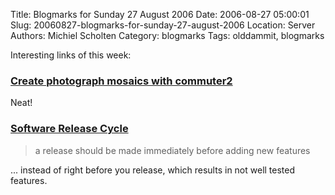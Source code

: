 Title: Blogmarks for Sunday 27 August 2006
Date: 2006-08-27 05:00:01
Slug: 20060827-blogmarks-for-sunday-27-august-2006
Location: Server
Authors: Michiel Scholten
Category: blogmarks
Tags: olddammit, blogmarks

<p>Interesting links of this week:</p>
<h3><a href="http://www.barwap.com/blog/?article=00189">Create photograph mosaics with commuter2</a></h3>
<p>Neat!</p>
<h3><a href="http://thekingant.livejournal.com/52504.html">Software Release Cycle</a></h3>
<blockquote><p class="quote">a release should be made immediately before adding new features</p></blockquote>

<p>... instead of right before you release, which results in not well tested features.</p>
